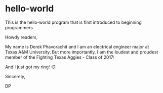 # hello-world
This is the hello-world program that is first introduced to beginning programmers

Howdy readers,

My name is Derek Phavorachit and I am an electrical engineer major at Texas A&M University. But more importantly, I am the 
loudest and proudest member of the Fighting Texas Aggies - Class of 2017!

And I just got my ring! :D

Sincerely,

DP
